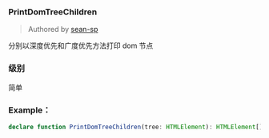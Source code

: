 ### PrintDomTreeChildren

> Authored by [sean-sp](https://github.com/sean-sp)

分别以深度优先和广度优先方法打印 dom 节点

### 级别

简单

### Example：

```ts
declare function PrintDomTreeChildren(tree: HTMLElement): HTMLElement[];
```
